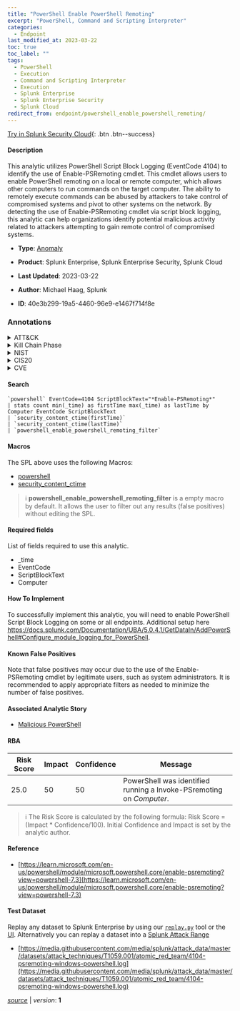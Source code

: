 ```yaml
---
title: "PowerShell Enable PowerShell Remoting"
excerpt: "PowerShell, Command and Scripting Interpreter"
categories:
  - Endpoint
last_modified_at: 2023-03-22
toc: true
toc_label: ""
tags:
  - PowerShell
  - Execution
  - Command and Scripting Interpreter
  - Execution
  - Splunk Enterprise
  - Splunk Enterprise Security
  - Splunk Cloud
redirect_from: endpoint/powershell_enable_powershell_remoting/
---
```




[Try in Splunk Security Cloud](https://www.splunk.com/en_us/cyber-security.html){: .btn .btn--success}

#### Description

This analytic utilizes PowerShell Script Block Logging (EventCode 4104) to identify the use of Enable-PSRemoting cmdlet. This cmdlet allows users to enable PowerShell remoting on a local or remote computer, which allows other computers to run commands on the target computer. The ability to remotely execute commands can be abused by attackers to take control of compromised systems and pivot to other systems on the network. By detecting the use of Enable-PSRemoting cmdlet via script block logging, this analytic can help organizations identify potential malicious activity related to attackers attempting to gain remote control of compromised systems.

- **Type**: [Anomaly](https://github.com/splunk/security_content/wiki/Detection-Analytic-Types)
- **Product**: Splunk Enterprise, Splunk Enterprise Security, Splunk Cloud

- **Last Updated**: 2023-03-22
- **Author**: Michael Haag, Splunk
- **ID**: 40e3b299-19a5-4460-96e9-e1467f714f8e

### Annotations
<details>
  <summary>ATT&CK</summary>

<div markdown="1">

#### [ATT&CK](https://attack.mitre.org/)

| ID          | Technique   | Tactic         |
| ----------- | ----------- |--------------- |
| [T1059.001](https://attack.mitre.org/techniques/T1059/001/) | PowerShell | Execution |

| [T1059](https://attack.mitre.org/techniques/T1059/) | Command and Scripting Interpreter | Execution |

</div>
</details>


<details>
  <summary>Kill Chain Phase</summary>

<div markdown="1">

* Actions on Objectives


</div>
</details>


<details>
  <summary>NIST</summary>

<div markdown="1">

* DE.CM



</div>
</details>

<details>
  <summary>CIS20</summary>

<div markdown="1">

* CIS 3
* CIS 5
* CIS 16



</div>
</details>

<details>
  <summary>CVE</summary>

<div markdown="1">


</div>
</details>


#### Search

```
`powershell` EventCode=4104 ScriptBlockText="*Enable-PSRemoting*" 
| stats count min(_time) as firstTime max(_time) as lastTime by Computer EventCode ScriptBlockText 
| `security_content_ctime(firstTime)` 
| `security_content_ctime(lastTime)`
| `powershell_enable_powershell_remoting_filter`
```

#### Macros
The SPL above uses the following Macros:
* [powershell](https://github.com/splunk/security_content/blob/develop/macros/powershell.yml)
* [security_content_ctime](https://github.com/splunk/security_content/blob/develop/macros/security_content_ctime.yml)

> :information_source:
> **powershell_enable_powershell_remoting_filter** is a empty macro by default. It allows the user to filter out any results (false positives) without editing the SPL.



#### Required fields
List of fields required to use this analytic.
* _time
* EventCode
* ScriptBlockText
* Computer



#### How To Implement
To successfully implement this analytic, you will need to enable PowerShell Script Block Logging on some or all endpoints. Additional setup here https://docs.splunk.com/Documentation/UBA/5.0.4.1/GetDataIn/AddPowerShell#Configure_module_logging_for_PowerShell.
#### Known False Positives
Note that false positives may occur due to the use of the Enable-PSRemoting cmdlet by legitimate users, such as system administrators. It is recommended to apply appropriate filters as needed to minimize the number of false positives.

#### Associated Analytic Story
* [Malicious PowerShell](/stories/malicious_powershell)




#### RBA

| Risk Score  | Impact      | Confidence   | Message      |
| ----------- | ----------- |--------------|--------------|
| 25.0 | 50 | 50 | PowerShell was identified running a Invoke-PSremoting on $Computer$. |


> :information_source:
> The Risk Score is calculated by the following formula: Risk Score = (Impact * Confidence/100). Initial Confidence and Impact is set by the analytic author.


#### Reference

* [https://learn.microsoft.com/en-us/powershell/module/microsoft.powershell.core/enable-psremoting?view=powershell-7.3](https://learn.microsoft.com/en-us/powershell/module/microsoft.powershell.core/enable-psremoting?view=powershell-7.3)



#### Test Dataset
Replay any dataset to Splunk Enterprise by using our [`replay.py`](https://github.com/splunk/attack_data#using-replaypy) tool or the [UI](https://github.com/splunk/attack_data#using-ui).
Alternatively you can replay a dataset into a [Splunk Attack Range](https://github.com/splunk/attack_range#replay-dumps-into-attack-range-splunk-server)

* [https://media.githubusercontent.com/media/splunk/attack_data/master/datasets/attack_techniques/T1059.001/atomic_red_team/4104-psremoting-windows-powershell.log](https://media.githubusercontent.com/media/splunk/attack_data/master/datasets/attack_techniques/T1059.001/atomic_red_team/4104-psremoting-windows-powershell.log)



[*source*](https://github.com/splunk/security_content/tree/develop/detections/endpoint/powershell_enable_powershell_remoting.yml) \| *version*: **1**